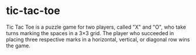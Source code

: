 # tic-tac-toe
Tic Tac Toe is a puzzle game for two players, called "X" and "O", who take turns marking the spaces in a 3×3 grid. The player who succeeded in placing three respective marks in a horizontal, vertical, or diagonal row wins the game. 
